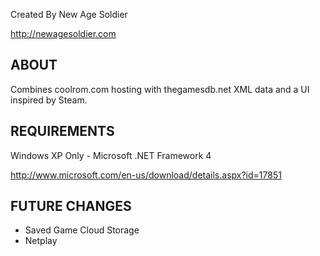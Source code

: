 Created By New Age Soldier

http://newagesoldier.com

## ABOUT
Combines coolrom.com hosting with thegamesdb.net XML data and a UI inspired by Steam.

## REQUIREMENTS
Windows XP Only - Microsoft .NET Framework 4

http://www.microsoft.com/en-us/download/details.aspx?id=17851

## FUTURE CHANGES
- Saved Game Cloud Storage
- Netplay